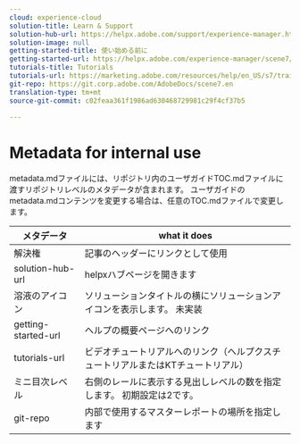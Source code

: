 ```yaml
---
cloud: experience-cloud
solution-title: Learn & Support
solution-hub-url: https://helpx.adobe.com/support/experience-manager.html
solution-image: null
getting-started-title: 使い始める前に
getting-started-url: https://helpx.adobe.com/experience-manager/scene7/topics/getting-started.html
tutorials-title: Tutorials
tutorials-url: https://marketing.adobe.com/resources/help/en_US/s7/training-videos/
git-repo: https://git.corp.adobe.com/AdobeDocs/scene7.en
translation-type: tm+mt
source-git-commit: c02feaa361f1986ad630468729981c29f4cf37b5

---
```



# Metadata for internal use

metadata.mdファイルには、リポジトリ内のユーザガイドTOC.mdファイルに渡すリポジトリレベルのメタデータが含まれます。 ユーザガイドのmetadata.mdコンテンツを変更する場合は、任意のTOC.mdファイルで変更します。

| メタデータ | what it does |
|--- |--- |
| 解決権 | 記事のヘッダーにリンクとして使用 |
| solution-hub-url | helpxハブページを開きます |
| 溶液のアイコン | ソリューションタイトルの横にソリューションアイコンを表示します。 未実装 |
| getting-started-url | ヘルプの概要ページへのリンク |
| tutorials-url | ビデオチュートリアルへのリンク（ヘルプクスチュートリアルまたはKTチュートリアル） |
| ミニ目次レベル | 右側のレールに表示する見出しレベルの数を指定します。 初期設定は2です。 |
| git-repo | 内部で使用するマスターレポートの場所を指定します |

